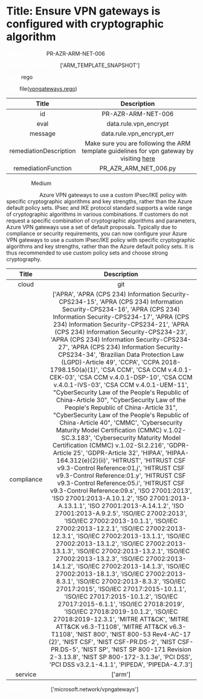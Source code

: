 



# Title: Ensure VPN gateways is configured with cryptographic algorithm


***<font color="white">Master Test Id:</font>*** PR-AZR-ARM-NET-006

***<font color="white">Master Snapshot Id:</font>*** ['ARM_TEMPLATE_SNAPSHOT']

***<font color="white">type:</font>*** rego

***<font color="white">rule:</font>*** file([vpngateways.rego])  
  
  
  
  

|Title|Description|
| :---: | :---: |
|id|PR-AZR-ARM-NET-006|
|eval|data.rule.vpn_encrypt|
|message|data.rule.vpn_encrypt_err|
|remediationDescription|Make sure you are following the ARM template guidelines for vpn gateway by visiting <a href='https://docs.microsoft.com/en-us/azure/templates/microsoft.network/vpngateways' target='_blank'>here</a>|
|remediationFunction|PR_AZR_ARM_NET_006.py|


***<font color="white">Severity:</font>*** Medium

***<font color="white">Description:</font>*** Azure VPN gateways to use a custom IPsec/IKE policy with specific cryptographic algorithms and key strengths, rather than the Azure default policy sets. IPsec and IKE protocol standard supports a wide range of cryptographic algorithms in various combinations. If customers do not request a specific combination of cryptographic algorithms and parameters, Azure VPN gateways use a set of default proposals. Typically due to compliance or security requirements, you can now configure your Azure VPN gateways to use a custom IPsec/IKE policy with specific cryptographic algorithms and key strengths, rather than the Azure default policy sets. It is thus recommended to use custom policy sets and choose strong cryptography.  
  
  

|Title|Description|
| :---: | :---: |
|cloud|git|
|compliance|['APRA', 'APRA (CPS 234) Information Security-CPS234-15', 'APRA (CPS 234) Information Security-CPS234-16', 'APRA (CPS 234) Information Security-CPS234-17', 'APRA (CPS 234) Information Security-CPS234-21', 'APRA (CPS 234) Information Security-CPS234-23', 'APRA (CPS 234) Information Security-CPS234-27', 'APRA (CPS 234) Information Security-CPS234-34', 'Brazilian Data Protection Law (LGPD)-Article 49', 'CCPA', 'CCPA 2018-1798.150(a)(1)', 'CSA CCM', 'CSA CCM v.4.0.1-CEK-03', 'CSA CCM v.4.0.1-DSP-10', 'CSA CCM v.4.0.1-IVS-03', 'CSA CCM v.4.0.1-UEM-11', "CyberSecurity Law of the People's Republic of China-Article 30", "CyberSecurity Law of the People's Republic of China-Article 31", "CyberSecurity Law of the People's Republic of China-Article 40", 'CMMC', 'Cybersecurity Maturity Model Certification (CMMC) v.1.02-SC.3.183', 'Cybersecurity Maturity Model Certification (CMMC) v.1.02-SI.2.216', 'GDPR-Article 25', 'GDPR-Article 32', 'HIPAA', 'HIPAA-164.312(e)(2)(ii)', 'HITRUST', 'HITRUST CSF v9.3-Control Reference:01.j', 'HITRUST CSF v9.3-Control Reference:01.y', 'HITRUST CSF v9.3-Control Reference:05.i', 'HITRUST CSF v9.3-Control Reference:09.s', 'ISO 27001:2013', 'ISO 27001:2013-A.10.1.2', 'ISO 27001:2013-A.13.1.1', 'ISO 27001:2013-A.14.1.2', 'ISO 27001:2013-A.9.2.5', 'ISO/IEC 27002:2013', 'ISO/IEC 27002:2013-10.1.1', 'ISO/IEC 27002:2013-12.2.1', 'ISO/IEC 27002:2013-12.3.1', 'ISO/IEC 27002:2013-13.1.1', 'ISO/IEC 27002:2013-13.1.2', 'ISO/IEC 27002:2013-13.1.3', 'ISO/IEC 27002:2013-13.2.1', 'ISO/IEC 27002:2013-13.2.3', 'ISO/IEC 27002:2013-14.1.2', 'ISO/IEC 27002:2013-14.1.3', 'ISO/IEC 27002:2013-18.1.3', 'ISO/IEC 27002:2013-8.3.1', 'ISO/IEC 27002:2013-8.3.3', 'ISO/IEC 27017:2015', 'ISO/IEC 27017:2015-10.1.1', 'ISO/IEC 27017:2015-10.1.2', 'ISO/IEC 27017:2015-6.1.1', 'ISO/IEC 27018:2019', 'ISO/IEC 27018:2019-10.1.2', 'ISO/IEC 27018:2019-12.3.1', 'MITRE ATT&CK', 'MITRE ATT&CK v6.3-T1108', 'MITRE ATT&CK v6.3-T1108', 'NIST 800', 'NIST 800-53 Rev4-AC-17 (2)', 'NIST CSF', 'NIST CSF-PR.DS-2', 'NIST CSF-PR.DS-5', 'NIST SP', 'NIST SP 800-171 Revision 2-3.13.8', 'NIST SP 800-172-3.1.3e', 'PCI DSS', 'PCI DSS v3.2.1-4.1.1', 'PIPEDA', 'PIPEDA-4.7.3']|
|service|['arm']|


***<font color="white">Resource Types:</font>*** ['microsoft.network/vpngateways']


[vpngateways.rego]: https://github.com/prancer-io/prancer-compliance-test/tree/master/azure/iac/vpngateways.rego

